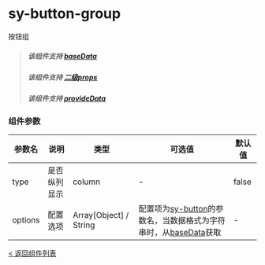 sy-button-group
===========================
按钮组
> ##### 该组件支持 [baseData](https://github.com/i-yxs/sy-ui/blob/main/README.md#baseData)
> ##### 该组件支持 [二级props](https://github.com/i-yxs/sy-ui/blob/main/README.md#二级props)
> ##### 该组件支持 [provideData](https://github.com/i-yxs/sy-ui/blob/main/README.md#provideData)

### 组件参数

|参数名|说明|类型|可选值|默认值|
|---|---|---|---|---|
|type|是否纵列显示|column|-|false|
|options|配置选项|Array[Object] / String|配置项为[sy-button](https://github.com/i-yxs/sy-ui/blob/main/components/sy-ui/components/sy-button/README.md#组件参数)的参数名，当数据格式为字符串时，从[baseData](https://github.com/i-yxs/sy-ui/blob/main/README.md#baseData)获取|-|

[< 返回组件列表](https://github.com/i-yxs/sy-ui/blob/main/README.md#组件列表)
